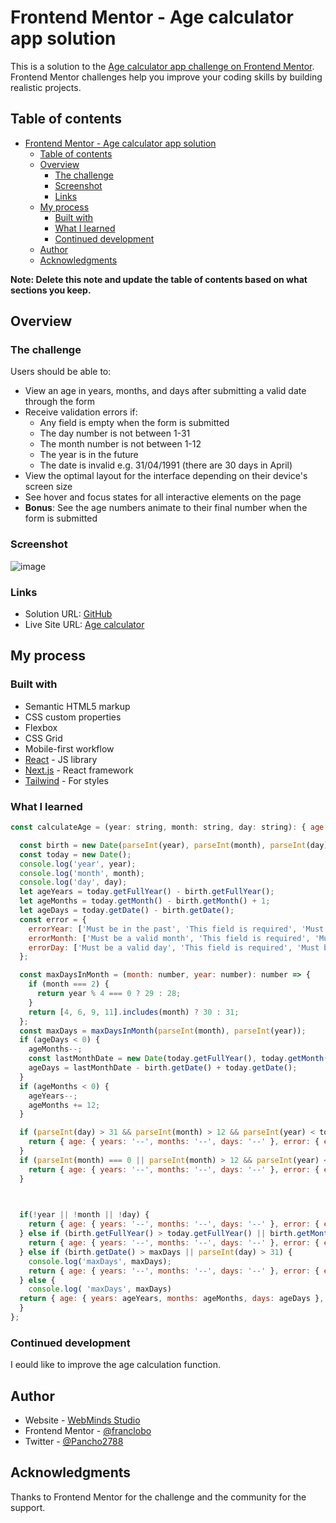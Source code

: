 # Frontend Mentor - Age calculator app solution

This is a solution to the [Age calculator app challenge on Frontend Mentor](https://www.frontendmentor.io/challenges/age-calculator-app-dF9DFFpj-Q). Frontend Mentor challenges help you improve your coding skills by building realistic projects. 

## Table of contents

- [Frontend Mentor - Age calculator app solution](#frontend-mentor---age-calculator-app-solution)
  - [Table of contents](#table-of-contents)
  - [Overview](#overview)
    - [The challenge](#the-challenge)
    - [Screenshot](#screenshot)
    - [Links](#links)
  - [My process](#my-process)
    - [Built with](#built-with)
    - [What I learned](#what-i-learned)
    - [Continued development](#continued-development)
  - [Author](#author)
  - [Acknowledgments](#acknowledgments)

**Note: Delete this note and update the table of contents based on what sections you keep.**

## Overview

### The challenge

Users should be able to:

- View an age in years, months, and days after submitting a valid date through the form
- Receive validation errors if:
  - Any field is empty when the form is submitted
  - The day number is not between 1-31
  - The month number is not between 1-12
  - The year is in the future
  - The date is invalid e.g. 31/04/1991 (there are 30 days in April)
- View the optimal layout for the interface depending on their device's screen size
- See hover and focus states for all interactive elements on the page
- **Bonus**: See the age numbers animate to their final number when the form is submitted

### Screenshot

![image](https://github.com/franclobo/age_calculator/assets/58642949/36a53a8a-083b-4a25-8f5e-194e2afa90c6)


### Links

- Solution URL: [GitHub](https://github.com/franclobo/age_calculator)
- Live Site URL: [Age calculator](https://age-calculator-khaki-nine.vercel.app/)

## My process

### Built with

- Semantic HTML5 markup
- CSS custom properties
- Flexbox
- CSS Grid
- Mobile-first workflow
- [React](https://reactjs.org/) - JS library
- [Next.js](https://nextjs.org/) - React framework
- [Tailwind](https://tailwindui.com/) - For styles

### What I learned

```js
const calculateAge = (year: string, month: string, day: string): { age: Age; error: Error } => {

  const birth = new Date(parseInt(year), parseInt(month), parseInt(day));
  const today = new Date();
  console.log('year', year);
  console.log('month', month);
  console.log('day', day);
  let ageYears = today.getFullYear() - birth.getFullYear();
  let ageMonths = today.getMonth() - birth.getMonth() + 1;
  let ageDays = today.getDate() - birth.getDate();
  const error = {
    errorYear: ['Must be in the past', 'This field is required', 'Must be a valid date'],
    errorMonth: ['Must be a valid month', 'This field is required', 'Must be a valid date'],
    errorDay: ['Must be a valid day', 'This field is required', 'Must be a valid date'],
  };

  const maxDaysInMonth = (month: number, year: number): number => {
    if (month === 2) {
      return year % 4 === 0 ? 29 : 28;
    }
    return [4, 6, 9, 11].includes(month) ? 30 : 31;
  };
  const maxDays = maxDaysInMonth(parseInt(month), parseInt(year));
  if (ageDays < 0) {
    ageMonths--;
    const lastMonthDate = new Date(today.getFullYear(), today.getMonth(), 0).getDate();
    ageDays = lastMonthDate - birth.getDate() + today.getDate();
  }
  if (ageMonths < 0) {
    ageYears--;
    ageMonths += 12;
  }

  if (parseInt(day) > 31 && parseInt(month) > 12 && parseInt(year) < today.getFullYear()) {
    return { age: { years: '--', months: '--', days: '--' }, error: { errorYear: '', errorMonth: error.errorMonth[0], errorDay: error.errorDay[0] } };
  }
  if (parseInt(month) === 0 || parseInt(month) > 12 && parseInt(year) < today.getFullYear()) {
    return { age: { years: '--', months: '--', days: '--' }, error: { errorYear: '', errorMonth: error.errorMonth[0], errorDay: '' } };
  }


  
  if(!year || !month || !day) {
    return { age: { years: '--', months: '--', days: '--' }, error: { errorYear: 'This field is required', errorMonth: 'This field is required', errorDay: 'This field is required' } };
  } else if (birth.getFullYear() > today.getFullYear() || birth.getMonth() > 12 || birth.getDate() > 31) {
    return { age: { years: '--', months: '--', days: '--' }, error: { errorYear: error.errorYear[0], errorMonth: error.errorMonth[0], errorDay: error.errorDay[0] } };
  } else if (birth.getDate() > maxDays || parseInt(day) > 31) {
    console.log('maxDays', maxDays);
    return { age: { years: '--', months: '--', days: '--' }, error: { errorYear: '', errorMonth: '', errorDay: error.errorDay[2] } };
  } else {
    console.log( 'maxDays', maxDays)
  return { age: { years: ageYears, months: ageMonths, days: ageDays }, error: { errorYear: '', errorMonth: '', errorDay: '' } };
  }
};
```

### Continued development

I eould like to improve the age calculation function.

## Author

- Website - [WebMinds Studio](https://www.webmindsstudio.com/)
- Frontend Mentor - [@franclobo](https://www.frontendmentor.io/profile/franclobo)
- Twitter - [@Pancho2788](https://twitter.com/Pancho2788)

## Acknowledgments

Thanks to Frontend Mentor for the challenge and the community for the support.

